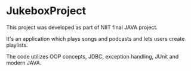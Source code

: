 # JukeboxProject

This project was developed as part of NIIT final JAVA project.

It's an application which plays songs and podcasts and lets users create playlists.

The code utilizes OOP concepts, JDBC, exception handling, JUnit and modern JAVA.

